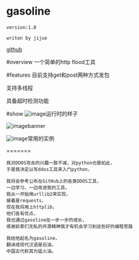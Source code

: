 # gasoline   

```version:1.0```

```writen by jijue```

[github](https://github.com/bigblackhat)


#overview
一个简单的http flood工具

#features
目前支持get和post两种方式发包  
    
支持多线程

具备超时检测功能

#show
![image](./)运行时的样子

![image](./)banner

![image](./)常用的实例
   
=======
```
我对DDOS攻击的兴趣一致不减，对python也是如此，
于是我决定以写ddos工具来入门python，

我将会参考公布在GitHub上的各类DDOS工具，
一边学习，一边改进我的工具，
我从一开始用urllib2来实现，
接着是requests，
现在我将用上httplib，
他们各有优点，
我也通过gasoline在一步一步的成长，
感谢前辈们无私的开源精神我才有机会学习到这些好的编程思路

我给他起名为gasoline，
翻译成现代汉语是石油，
中国古代称其为猛火油。
```
